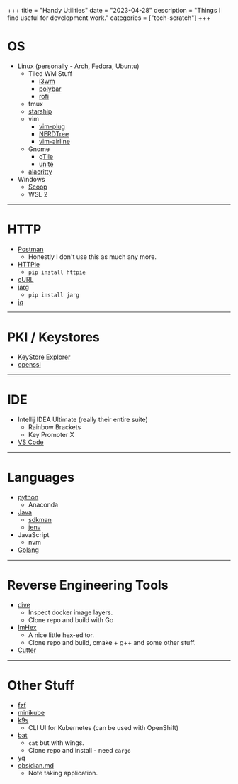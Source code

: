 +++ 
title = "Handy Utilities"
date = "2023-04-28"
description = "Things I find useful for development work."
categories = ["tech-scratch"]
+++

# OS

* Linux (personally - Arch, Fedora, Ubuntu)
  * Tiled WM Stuff
    * [i3wm](https://i3wm.org)
    * [polybar](https://polybar.github.io)
    * [rofi](https://github.com/davatorium/rofi)
  * tmux
  * [starship](https://starship.rs)
  * vim
    * [vim-plug](https://github.com/junegunn/vim-plug)
    * [NERDTree](https://github.com/preservim/nerdtree)
    * [vim-airline](https://github.com/vim-airline/vim-airline)
  * Gnome
    * [gTile](https://github.com/gTile/gTile)
    * [unite](https://github.com/hardpixel/unite-shell)
  * [alacritty](https://github.com/alacritty/alacritty)
* Windows
  * [Scoop](https://scoop.sh)
  * WSL 2

-----

# HTTP

* [Postman](https://www.postman.com)
  * Honestly I don't use this as much any more.
* [HTTPie](https://httpie.org)
  * `pip install httpie`
* [cURL](https://curl.haxx.se)
* [jarg](https://github.com/jdp/jarg)
  * `pip install jarg`
* [jq](https:/stedolan.github.io/jq/)

-----

# PKI / Keystores

* [KeyStore Explorer](https://keystore-explorer.org) 
* [openssl](https://www.openssl.org)

-----

# IDE

* Intellij IDEA Ultimate (really their entire suite)
  * Rainbow Brackets
  * Key Promoter X
* [VS Code](https://code.visualstudio.com)

-----

# Languages

* [python](https://www.python.org)
  * Anaconda
* [Java](https://openjdk.java.net)
  * [sdkman](https://sdkman.io)
  * [jenv](https://www.jenv.be)
* JavaScript
  * nvm
* [Golang](https://golang.org)

----

# Reverse Engineering Tools

* [dive](https://github.com/wagoodman/dive)
  * Inspect docker image layers.
  * Clone repo and build with Go
* [ImHex](https://github.com/werwolv/imhex)
  * A nice little hex-editor.
  * Clone repo and build, cmake + g++ and some other stuff.
* [Cutter](https://cutter.re)

-----

# Other Stuff

* [fzf](https://github.com/junegunn/fzf)
* [minikube](https://minikube.sigs.k8s.io/)
* [k9s](https://github.com/derailed/k9s)
  * CLI UI for Kubernetes (can be used with OpenShift)
* [bat](https://github.com/sharkdp/bat)
  * `cat` but with wings.
  * Clone repo and install - need `cargo`
* [yq](https://github.com/mikefarah/yq)
* [obsidian.md](https://obsidian.md)
  * Note taking application.
